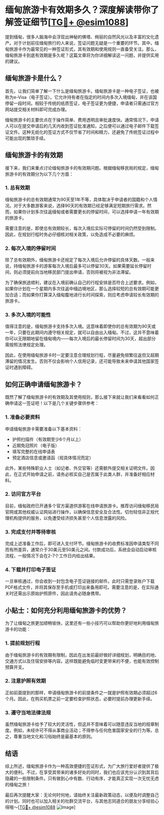 # 缅甸旅游卡有效期多久？深度解读带你了解签证细节[[TG💪+ @esim1088](https://t.me/s/esim1088)]

提到缅甸，很多人脑海中会浮现出神秘的佛塔、绚丽的自然风光以及丰富的文化遗产。对于计划前往缅甸旅行的人来说，签证问题无疑是一个重要的环节。其中，缅甸旅游卡作为最常见的一种签证形式，其有效期和使用规则一直备受关注。那么，缅甸旅游卡到底有效期是多久呢？这篇文章将为你详细解读这一问题，并提供实用的建议。

## 缅甸旅游卡是什么？

首先，让我们简单了解一下什么是缅甸旅游卡。缅甸旅游卡是一种电子签证，也被称为e-Visa（电子签证）。它允许持有者在指定的时间内多次入境缅甸，并在该国停留一段时间。相较于传统的纸质签证，电子签证更为便捷，申请者只需通过官方网站提交相关材料即可完成办理。

缅甸旅游卡的主要优点在于操作简单、费用透明且审批速度快。通常情况下，申请人可以在提交申请后的几天内收到签证批准通知，之后便可以通过电子邮件下载签证文件。这种无纸化的签证方式不仅节省了时间和精力，还避免了传统签证过程中可能出现的繁琐手续。

## 缅甸旅游卡的有效期

接下来，我们来重点讨论缅甸旅游卡的有效期问题。根据缅甸移民局的规定，缅甸旅游卡的有效期分为以下几个方面：

### 1. 总有效期
缅甸旅游卡的总有效期通常为90天至1年不等，具体取决于申请者的国籍和个人情况。对于大多数游客来说，选择90天的有效期已经足够满足短期旅行需求。然而，如果你计划多次往返缅甸或者需要更长的停留时间，可以选择申请一年有效期的旅游卡。

需要注意的是，即使总有效期较长，每次入境后实际可停留的时间仍然受到限制。因此，在规划行程时务必仔细核对相关政策，以免造成不必要的麻烦。

### 2. 每次入境的停留时间
除了总有效期外，缅甸旅游卡还规定了每次入境后允许停留的具体天数。一般来说，持缅甸旅游卡的游客每次入境后最多可以停留30天。如果需要延长停留时间，则必须提前向当地移民部门提出申请，否则将被视为非法滞留。

为了确保旅途顺利，建议在入境前确认自己的行程安排是否符合上述要求。例如，如果你计划在一个星期内多次往返中缅边境地区，那么选择较短的总有效期可能更加合适；而如果你打算深入缅甸腹地进行长时间探索，则应考虑申请较长有效期的旅游卡。

### 3. 多次入境的可能性
值得注意的是，缅甸旅游卡支持多次入境。这意味着即使你的总有效期为90天或一年，只要在此期间内遵守相关规定，就可以自由出入缅甸。不过，这并不意味着你可以无限期地留在缅甸境内——每次入境后的最长停留时间为30天，超出部分需按照法律规定处理。

因此，在使用缅甸旅游卡时一定要注意合理规划行程，尽量避免频繁往返但又超期滞留的情况发生。否则不仅会影响个人信用记录，还可能导致未来申请其他国家签证时遇到障碍。

## 如何正确申请缅甸旅游卡？

既然了解了缅甸旅游卡的有效期及其使用规则，那么接下来就让我们来看看如何正确申请这一签证吧！以下是几个关键步骤供参考：

### 1. 准备必要资料
申请缅甸旅游卡需要准备以下基本资料：
- 护照扫描件（有效期至少6个月以上）
- 近期免冠照片（电子版）
- 填写完整的在线申请表
- 预定酒店信息或邀请函（视具体情况而定）

此外，某些特殊职业人士（如记者、外交官等）还需额外提交相关证明文件。因此，在正式开始申请之前，请务必核实自己是否属于此类人群，并准备好相应材料。

### 2. 访问官方平台
目前，缅甸政府已开通多个官方渠道供游客在线申请旅游卡。推荐访问缅甸移民局官网或其他权威认证网站进行操作，以确保信息安全及合法性。切勿轻信非正规代理机构提供的服务，以免遭受经济损失甚至个人信息泄露的风险。

### 3. 完成支付并等待审核
完成上述准备工作后，即可进入支付环节。缅甸旅游卡的收费标准因申请类型不同而有所差异，通常介于30美元至50美元之间。付款成功后，系统会自动启动审核流程，一般情况下会在2-7个工作日内给出结果。

### 4. 下载并打印电子签证
一旦审核通过，你会收到一封包含电子签证链接的邮件。此时只需登录账户下载PDF格式文件，并将其保存至手机或打印出来备用即可。需要注意的是，在实际通关时还需出示原始护照原件，因此请务必随身携带。

## 小贴士：如何充分利用缅甸旅游卡的优势？

为了让缅甸之旅更加顺畅愉快，这里还有一些小技巧可以帮助你更好地利用缅甸旅游卡的功能：

### 1. 提前规划行程
由于缅甸旅游卡的有效期有限制，因此在出发前最好做好详细规划，明确目的地、交通方式以及住宿安排等内容。这样既能避免临时变更带来的不便，也能有效控制预算开支。

### 2. 注意护照有效期
正如前面提到的那样，申请缅甸旅游卡的前提条件之一就是护照有效期必须超过6个月。因此，在购买机票之前一定要检查护照状态，必要时提前办理更新手续。

### 3. 遵守当地法律法规
虽然缅甸旅游卡给予了较大的灵活性，但这并不意味着可以随意违反当地的规章制度。例如，未经许可不得从事商业活动；不得参与任何危害国家安全的行为等。总之，尊重当地文化和习俗始终是最基本的原则。

## 结语

综上所述，缅甸旅游卡作为一种高效便捷的签证形式，为广大旅行爱好者提供了极大的便利。不过，在享受其带来的诸多好处的同时，我们也应该充分认识到其背后隐藏的一些限制条件。只有做到心中有数、行动有序，才能真正实现一次无忧无虑的缅甸之旅！

最后再次提醒大家：无论何时何地，请始终关注最新政策动态，以便及时调整自己的计划。同时也可以加入相关的社群交流平台，与其他志同道合的朋友分享经验心得哦～[[TG💪+ @esim1088](https://t.me/s/esim1088) ![Image](https://i.postimg.cc/4NQfJmqS/Snipaste-2025-05-13-00-14-12.png)]